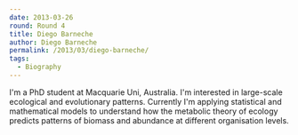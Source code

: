 ```yaml
---
date: 2013-03-26
round: Round 4
title: Diego Barneche
author: Diego Barneche
permalink: /2013/03/diego-barneche/
tags:
  - Biography
---
```

I'm a PhD student at Macquarie Uni, Australia. I'm interested in large-scale ecological and evolutionary patterns. Currently I'm applying statistical and mathematical models to understand how the metabolic theory of ecology predicts patterns of biomass and abundance at different organisation levels.
